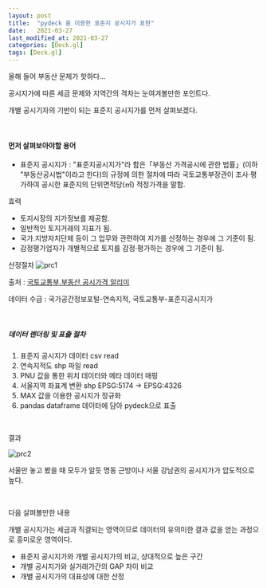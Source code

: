 ```yaml
---
layout: post
title:  "pydeck 을 이용한 표준지 공시지가 표현"
date:   2021-03-27
last_modified_at: 2021-03-27
categories: [Deck.gl]
tags: [Deck.gl]
---
```


올해 들어 부동산 문제가 핫하다...

공시지가에 따른 세금 문제와 지역간의 격차는 눈여겨볼만한 포인트다.

개별 공시기자의 기반이 되는 표준지 공시지가를 먼저 살펴보겠다.

<br/>

#### 먼저 살펴보아야할 용어

- 표준지 공시지가 : "표준지공시지가"라 함은「부동산 가격공시에 관한 법률」(이하 "부동산공시법"이라고 한다)의 규정에 의한 절차에 따라 국토교통부장관이 조사·평가하여 공시한 표준지의 단위면적당(㎡) 적정가격을 말함.

효력 
- 토지시장의 지가정보를 제공함.
- 일반적인 토지거래의 지표가 됨.
- 국가․지방자치단체 등이 그 업무와 관련하여 지가를 산정하는 경우에 그 기준이 됨.
- 감정평가업자가 개별적으로 토지를 감정·평가하는 경우에 그 기준이 됨.

산정절차
<img src="../../../assets/images/standard_prc_ladprice.gif" alt="prc1" />

출처 : [국토교통부,부동산 공시가격 알리미](http://www.realtyprice.kr/notice/gsstandard/view.htm)

데이터 수급 : 국가공간정보포털-연속지적, 국토교통부-표준지공시지가

<br/>

##### 데이터 렌더링 및 표출 절차

1. 표준지 공시지가 데이터 csv read
2. 연속지적도 shp 파일 read
3. PNU 값을 통한 위치 데이터와 메타 데이터 매핑
4. 서울지역 좌표계 변환 shp EPSG:5174 -> EPSG:4326
5. MAX 값을 이용한 공시지가 정규화
6. pandas dataframe 데이터에 담아 pydeck으로 표출

<br/>

결과

<img src="../../../assets/images/std_land_prc.gif" alt="prc2" />

서울만 놓고 봤을 때 모두가 알듯 명동 근방이나 서울 강남권의 공시지가가 압도적으로 높다.

<br/>

다음 살펴볼만한 내용

개별 공시지가는 세금과 직결되는 영역이므로 데이터의 유의미한 결과 값을 얻는 과정으로 흥미로운 영역이다.

- 표준지 공시지가와 개별 공시지가의 비교, 상대적으로 높은 구간
- 개별 공시지가와 실거래가간의 GAP 차이 비교
- 개별 공시지가의 대표성에 대한 산정

<br/>

